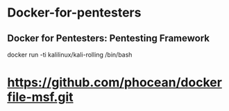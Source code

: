 # Docker-for-pentesters
## Docker for Pentesters: Pentesting Framework

docker run -ti kalilinux/kali-rolling /bin/bash



# https://github.com/phocean/dockerfile-msf.git